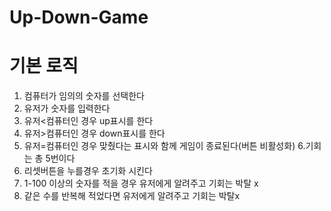 # Up-Down-Game
# 기본 로직
1. 컴퓨터가 임의의 숫자를 선택한다
2. 유저가 숫자를 입력한다  
3. 유저<컴퓨터인 경우 up표시를 한다
4. 유저>컴퓨터인 경우 down표시를 한다
5. 유저=컴퓨터인 경우 맞췄다는 표시와 함께 게임이 종료된다(버튼 비활성화)
6.기회는 총 5번이다
7. 리셋버튼을 누를경우 초기화 시킨다
8. 1-100 이상의 숫자를 적을 경우 유저에게 알려주고 기회는 박탈 x
9. 같은 수를 반복해 적었다면 유저에게 알려주고 기회는 박탈x
